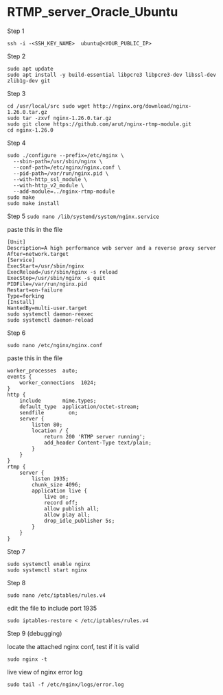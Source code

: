 # RTMP_server_Oracle_Ubuntu

Step 1

`ssh -i -<SSH_KEY_NAME>  ubuntu@<YOUR_PUBLIC_IP>`

Step 2
```
sudo apt update
sudo apt install -y build-essential libpcre3 libpcre3-dev libssl-dev zlib1g-dev git
```
Step 3
```
cd /usr/local/src sudo wget http://nginx.org/download/nginx-1.26.0.tar.gz
sudo tar -zxvf nginx-1.26.0.tar.gz
sudo git clone https://github.com/arut/nginx-rtmp-module.git
cd nginx-1.26.0
```
Step 4
```
sudo ./configure --prefix=/etc/nginx \
  --sbin-path=/usr/sbin/nginx \
  --conf-path=/etc/nginx/nginx.conf \
  --pid-path=/var/run/nginx.pid \
  --with-http_ssl_module \
  --with-http_v2_module \
  --add-module=../nginx-rtmp-module
sudo make
sudo make install
```
Step 5
`sudo nano /lib/systemd/system/nginx.service`

paste this in the file

```
[Unit]
Description=A high performance web server and a reverse proxy server
After=network.target
[Service]
ExecStart=/usr/sbin/nginx
ExecReload=/usr/sbin/nginx -s reload
ExecStop=/usr/sbin/nginx -s quit
PIDFile=/var/run/nginx.pid
Restart=on-failure
Type=forking
[Install]
WantedBy=multi-user.target
sudo systemctl daemon-reexec
sudo systemctl daemon-reload
```
Step 6

`sudo nano /etc/nginx/nginx.conf `

paste this in the file

```
worker_processes  auto;
events {
    worker_connections  1024;
}
http {
    include       mime.types;
    default_type  application/octet-stream;
    sendfile        on;
    server {
        listen 80;
        location / {
            return 200 'RTMP server running';
            add_header Content-Type text/plain;
        }
    }
}
rtmp {
    server {
        listen 1935;
        chunk_size 4096;
        application live {
            live on;
            record off;
            allow publish all;
            allow play all;
            drop_idle_publisher 5s;
        }
    }
}
```
Step 7
```
sudo systemctl enable nginx
sudo systemctl start nginx
```
Step 8

`sudo nano /etc/iptables/rules.v4`

edit the file to include port 1935

`sudo iptables-restore < /etc/iptables/rules.v4`

Step 9 (debugging)

locate the attached nginx conf, test if it is valid

```sudo nginx -t```

live view of nginx error log

```sudo tail -f /etc/nginx/logs/error.log```
